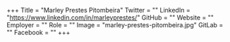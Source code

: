 +++
Title = "Marley Prestes Pitombeira"
Twitter = ""
LinkedIn = "https://www.linkedin.com/in/marleyprestes/"
GitHub = ""
Website = ""
Employer = ""
Role = ""
Image = "marley-prestes-pitombeira.jpg"
GitLab = ""
Facebook = ""
+++
